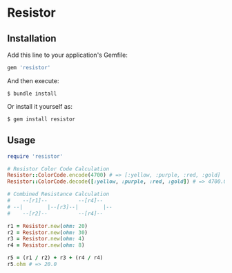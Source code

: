 # Resistor

## Installation

Add this line to your application's Gemfile:  

```ruby
gem 'resistor'
```

And then execute:  

    $ bundle install

Or install it yourself as:  

    $ gem install resistor

## Usage

```ruby
require 'resistor'

# Resistor Color Code Calculation
Resistor::ColorCode.encode(4700) # => [:yellow, :purple, :red, :gold]
Resistor::ColorCode.decode([:yellow, :purple, :red, :gold]) # => 4700.0

# Combined Resistance Calculation
#    --[r1]--          --[r4]--
# --|        |--[r3]--|        |--
#    --[r2]--          --[r4]--

r1 = Resistor.new(ohm: 20)
r2 = Resistor.new(ohm: 30)
r3 = Resistor.new(ohm: 4)
r4 = Resistor.new(ohm: 8)

r5 = (r1 / r2) + r3 + (r4 / r4)
r5.ohm # => 20.0
```
